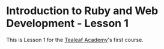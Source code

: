 Introduction to Ruby and Web Development - Lesson 1
===

This is Lesson 1 for the [Tealeaf Academy](http://www.gotealeaf.com)'s first course.
